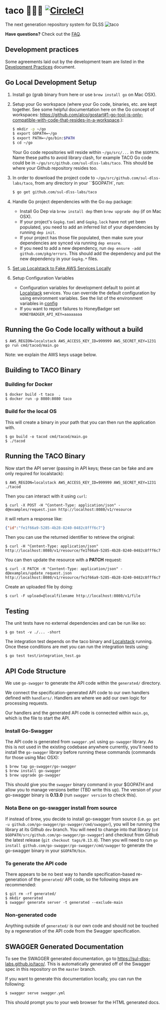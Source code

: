 # taco 🌮🌮🌮 [![CircleCI](https://circleci.com/gh/sul-dlss-labs/taco.svg?style=svg)](https://circleci.com/gh/sul-dlss-labs/taco)
The next generation repository system for DLSS
![taco](https://user-images.githubusercontent.com/92044/34897877-016a4e36-f7b6-11e7-80e3-4edecfb2f89d.gif)

**Have questions?** Check out the [FAQ](./docs/FAQ.md).

## Development practices
Some agreements laid out by the development team are listed in the [Development Practices](./docs/Development_Practices.md) document.

## Go Local Development Setup

1. Install go (grab binary from here or use `brew install go` on Mac OSX).
2. Setup your Go workspace (where your Go code, binaries, etc. are kept together. See some helpful documentation here on the Go concept of workspaces: https://github.com/alco/gostart#1-go-tool-is-only-compatible-with-code-that-resides-in-a-workspace.):
      ```bash
      $ mkdir -p ~/go
      $ export GOPATH=~/go
      $ export PATH=~/go/bin:$PATH
      $ cd ~/go
      ```
      Your Go code repositories will reside within `~/go/src/...` in the `$GOPATH`. Name these paths to avoid library clash, for example TACO Go code could be in `~/go/src/github.com/sul-dlss-labs/taco`. This should be where your Github repository resides too.
3. In order to download the project code to `~/go/src/github.com/sul-dlss-labs/taco`, from any directory in your ``$GOPATH`, run:
    ```bash
    $ go get github.com/sul-dlss-labs/taco
    ```
4. Handle Go project dependencies with the Go `dep` package:
    * Install Go Dep via `brew install dep` then `brew upgrade dep` (if on Mac OSX).
    * If your project's `Gopkg.toml` and `Gopkg.lock` have not yet been populated, you need to add an inferred list of your dependencies by running `dep init`.
    * If your project has those file populated, then make sure your dependencies are synced via running `dep ensure`.
    * If you need to add a new dependency, run `dep ensure -add github.com/pkg/errors`. This should add the dependency and put the new dependency in your `Gopkg.*` files.

5. [Set up Localstack to Fake AWS Services Locally](docs/localstack.md)

6. Setup Configuration Variables
    * Configuration variables for development default to point at [Localstack](docs/localstack.md) services.  You can override the default configuration by using environment variables. See the list of the environment variables in [config](config/config.go)
    * If you want to report failures to HoneyBadger set `HONEYBADGER_API_KEY=aaaaaaaa`

## Running the Go Code locally without a build

```shell
$ AWS_REGION=localstack AWS_ACCESS_KEY_ID=999999 AWS_SECRET_KEY=1231 go run cmd/tacod/main.go
```

Note: we explain the AWS keys usage below.

## Building to TACO Binary

### Building for Docker
```shell
$ docker build -t taco  .
$ docker run -p 8080:8080 taco
```

### Build for the local OS
This will create a binary in your path that you can then run the application with.

```shell
$ go build -o tacod cmd/tacod/main.go
$ ./tacod
```

## Running the TACO Binary

Now start the API server (passing in API keys; these can be fake and are only required for localstack):
```shell
$ AWS_REGION=localstack AWS_ACCESS_KEY_ID=999999 AWS_SECRET_KEY=1231 ./tacod
```

Then you can interact with it using `curl`:
```shell
$ curl -X POST -H "Content-Type: application/json" -d@examples/request.json http://localhost:8080/v1/resource
```

it will return a response like:
```json
{"id":"fe1f66a9-5285-4b28-8240-0482c8fff6c7"}
```

Then you can use the returned identifier to retrieve the original:

```shell
$ curl -H "Content-Type: application/json"  http://localhost:8080/v1/resource/fe1f66a9-5285-4b28-8240-0482c8fff6c7
```

You can then update the resource with a **PATCH** request:
```shell
$ curl -X PATCH -H "Content-Type: application/json" -d@examples/update_request.json http://localhost:8080/v1/resource/fe1f66a9-5285-4b28-8240-0482c8fff6c7
```

Create an uploaded file by doing:

```shell
$ curl -F upload=@localfilename http://localhost:8080/v1/file
```

## Testing
The unit tests have no external dependencies and can be run like so:
```shell
$ go test -v ./... -short
```

The integration test depends on the taco binary and [Localstack](docs/localstack.md) running.  Once these conditions are met you can run the integration tests using:

```shell
$ go test test/integration_test.go
```


## API Code Structure

We use `go-swagger` to generate the API code within the `generated/` directory.

We connect the specification-generated API code to our own handlers defined with `handlers/`. Handlers are where we add our own logic for processing requests.

Our handlers and the generated API code is connected within `main.go`, which is the file to start the API.

### Install Go-Swagger

The API code is generated from `swagger.yml` using `go-swagger` library. As this is not used in the existing codebase anywhere currently, you'll need to install the `go-swagger` library before running these commands (commands for those using Mac OSX):

```shell
$ brew tap go-swagger/go-swagger
$ brew install go-swagger
$ brew upgrade go-swagger
```

This should give you the `swagger` binary command in your $GOPATH and allow you to manage versions better (TBD write this up). The version of your go-swagger binary is **0.13.0** (run `swagger version` to check this).

### Nota Bene on go-swagger install from source

If instead of brew, you decide to install go-swagger from source (i.e. `go get -u github.com/go-swagger/go-swagger/cmd/swagger`), you will be running the library at its Github `dev` branch. You will need to change into that library (`cd $GOPATH/src/github.com/go-swagger/go-swagger`) and checkout from Github the latest release (`git checkout tags/0.13.0`). Then you will need to run `go install github.com/go-swagger/go-swagger/cmd/swagger` to generate the go-swagger binary in your `$GOPATH/bin`.

### To generate the API code

There appears to be no best way to handle specification-based re-generation of the `generated/` API code, so the following steps are recommended:

```shell
$ git rm -rf generated/
$ mkdir generated
$ swagger generate server -t generated --exclude-main
```

### Non-generated code

Anything outside of `generated/` is our own code and should not be touched by a regeneration of the API code from the Swagger specification.

## SWAGGER Generated Documentation

To see the SWAGGER generated documentation, go to https://sul-dlss-labs.github.io/taco/. This is automatically generated off of the Swagger spec in this repository on the `master` branch.

If you want to generate this documentation locally, you can run the following:

```shell
$ swagger serve swagger.yml
```

This should prompt you to your web browser for the HTML generated docs.
